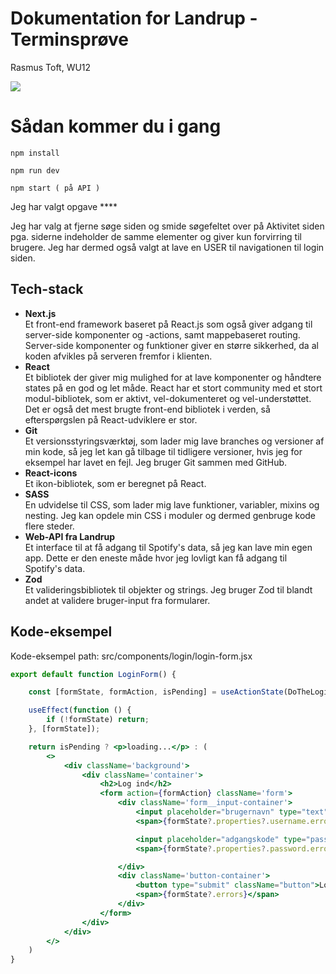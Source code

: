 # Dokumentation for Landrup - Terminsprøve
Rasmus Toft, WU12

<img src="./public/file.svg">

# Sådan kommer du i gang
`npm install`

`npm run dev`

`npm start ( på API )`

Jeg har valgt opgave ****

Jeg har valg at fjerne søge siden og smide søgefeltet over på Aktivitet siden pga. siderne indeholder de samme elementer og giver kun forvirring til brugere.
Jeg har dermed også valgt at lave en USER til navigationen til login siden.

## Tech-stack
* **Next.js**  
Et front-end framework baseret på React.js som også giver adgang til server-side komponenter og -actions, samt mappebaseret routing. Server-side komponenter og funktioner giver en større sikkerhed, da al koden afvikles på serveren fremfor i klienten.
* **React**  
Et bibliotek der giver mig mulighed for at lave komponenter og håndtere states på en god og let måde. React har et stort community med et stort modul-bibliotek, som er aktivt, vel-dokumenteret og vel-understøttet. Det er også det mest brugte front-end bibliotek i verden, så efterspørgslen på React-udviklere er stor.
* **Git**  
Et versionsstyringsværktøj, som lader mig lave branches og versioner af min kode, så jeg let kan gå tilbage til tidligere versioner, hvis jeg for eksempel har lavet en fejl. Jeg bruger Git sammen med GitHub.
* **React-icons**  
Et ikon-bibliotek, som er beregnet på React.
* **SASS**  
En udvidelse til CSS, som lader mig lave funktioner, variabler, mixins og nesting. Jeg kan opdele min CSS i moduler og dermed genbruge kode flere steder.
* **Web-API fra Landrup**  
Et interface til at få adgang til Spotify's data, så jeg kan lave min egen app. Dette er den eneste måde hvor jeg lovligt kan få adgang til Spotify's data.
* **Zod**  
Et valideringsbibliotek til objekter og strings. Jeg bruger Zod til blandt andet at validere bruger-input fra formularer.

## Kode-eksempel
Kode-eksempel path: src/components/login/login-form.jsx
```jsx
export default function LoginForm() {

    const [formState, formAction, isPending] = useActionState(DoTheLoginThing)

    useEffect(function () {
        if (!formState) return;
    }, [formState]);

    return isPending ? <p>loading...</p> : (
        <>
            <div className='background'>
                <div className='container'>
                    <h2>Log ind</h2>
                    <form action={formAction} className='form'>
                        <div className='form__input-container'>
                            <input placeholder="brugernavn" type="text" name="username" />
                            <span>{formState?.properties?.username.errors}</span>

                            <input placeholder="adgangskode" type="password" name="password" />
                            <span>{formState?.properties?.password.errors}</span>

                        </div>
                        <div className='button-container'>
                            <button type="submit" className="button">Log ind</button>
                            <span>{formState?.errors}</span>
                        </div>
                    </form>
                </div>
            </div>
        </>
    )
}
```
